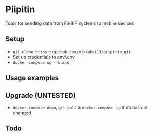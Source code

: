 # Piipitin
Tools for sending data from FinBIF systems to mobile devices

## Setup

- `git clone https://github.com/mikkohei13/piipitin.git`
- Set up credentials to env/.env
- `docker-compose up --build`

## Usage examples


## Upgrade (UNTESTED)

- `docker-compose down`, `git pull` & `docker-compose up` if db has not changed

## Todo


